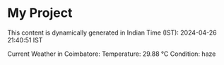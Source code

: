 # My Project

This content is dynamically generated in Indian Time (IST): 2024-04-26 21:40:51 IST


Current Weather in Coimbatore:
Temperature: 29.88 °C
Condition: haze

